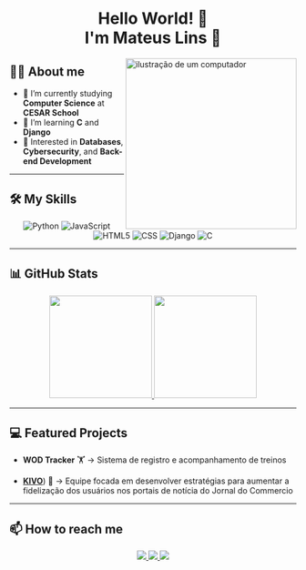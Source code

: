 <h1 align="center"> 
  Hello World! 👋 <br/> 
  I'm Mateus Lins 🚀
</h1>

<img src="https://raw.githubusercontent.com/MicaelliMedeiros/micaellimedeiros/master/image/computer-illustration.png" alt="ilustração de um computador" width="300px" align="right">

## 👨‍💻 About me 
- 🧠 I’m currently studying **Computer Science** at **CESAR School**
- 🌱 I’m learning **C** and **Django**
- 🎯 Interested in **Databases**, **Cybersecurity**, and **Back-end Development**
  
---

## 🛠️ My Skills

<div align="center">

![Python](https://img.shields.io/badge/-Python-333333?style=flat&logo=Python)
![JavaScript](https://img.shields.io/badge/-JavaScript-333333?style=flat&logo=javascript)
![HTML5](https://img.shields.io/badge/-HTML5-333333?style=flat&logo=HTML5)
![CSS](https://img.shields.io/badge/-CSS-333333?style=flat&logo=CSS3&logoColor=1572B6)
![Django](https://img.shields.io/badge/-Django-333333?style=flat&logo=Django)
![C](https://img.shields.io/badge/-C-333333?style=flat&logo=C)

</div>

---

## 📊 GitHub Stats

<div align="center">
  <a href="https://github.com/mateuslinsf">
    <img height="180em" src="https://github-readme-stats.vercel.app/api?username=mateuslinsf&show_icons=true&theme=radical"/>
    <img height="180em" src="https://github-readme-stats.vercel.app/api/top-langs/?username=mateuslinsf&layout=compact&langs_count=7&theme=radical"/>
  </a>
</div>

---

## 💻 Featured Projects

- **WOD Tracker** 🏋️ → Sistema de registro e acompanhamento de treinos
  
- [**KIVO**](https://sites.google.com/cesar.school/kivo/in%C3%ADcio?pli=1)) 🚀 → Equipe focada em desenvolver estratégias para aumentar a
fidelização dos usuários nos portais de notícia do Jornal do
Commercio

---

## 📫 How to reach me 

<div align="center"> 
  <a href="https://instagram.com/mateus.linsf" target="_blank">
    <img src="https://img.shields.io/badge/-Instagram-%23E4405F?style=for-the-badge&logo=instagram&logoColor=white"/>
  </a>
  <a href="mailto:maateuslfarias@gmail.com">
    <img src="https://img.shields.io/badge/-Gmail-%23333?style=for-the-badge&logo=gmail&logoColor=white"/>
  </a>
  <a href="https://www.linkedin.com/in/mateus-lins-farias-/" target="_blank">
    <img src="https://img.shields.io/badge/-LinkedIn-%230077B5?style=for-the-badge&logo=linkedin&logoColor=white"/>
  </a> 
</div>



